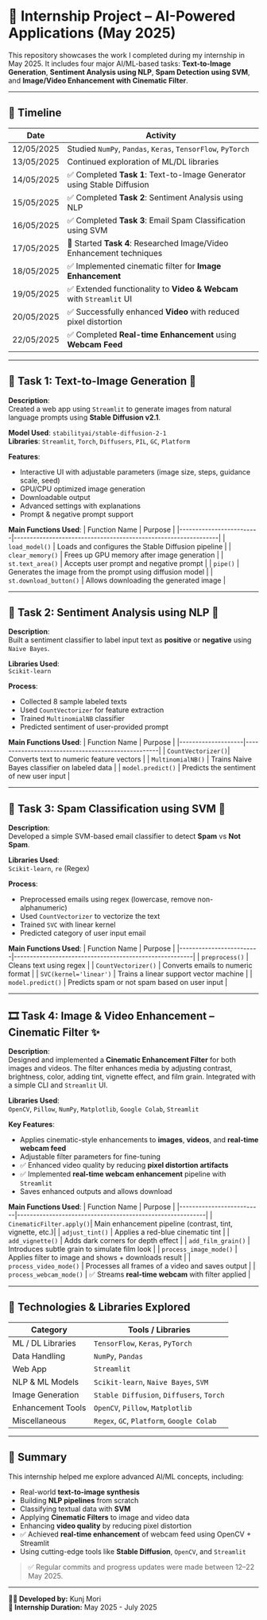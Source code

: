 # 🧠 Internship Project – AI-Powered Applications (May 2025)

This repository showcases the work I completed during my internship in May 2025. It includes four major AI/ML-based tasks: **Text-to-Image Generation**, **Sentiment Analysis using NLP**, **Spam Detection using SVM**, and **Image/Video Enhancement with Cinematic Filter**.

---

## 📅 Timeline

| Date        | Activity                                                                 |
|-------------|--------------------------------------------------------------------------|
| 12/05/2025  | Studied `NumPy`, `Pandas`, `Keras`, `TensorFlow`, `PyTorch`              |
| 13/05/2025  | Continued exploration of ML/DL libraries                                 |
| 14/05/2025  | ✅ Completed **Task 1**: Text-to-Image Generator using Stable Diffusion  |
| 15/05/2025  | ✅ Completed **Task 2**: Sentiment Analysis using NLP                    |
| 16/05/2025  | ✅ Completed **Task 3**: Email Spam Classification using SVM             |
| 17/05/2025  | 📌 Started **Task 4**: Researched Image/Video Enhancement techniques     |
| 18/05/2025  | ✅ Implemented cinematic filter for **Image Enhancement**                |
| 19/05/2025  | ✅ Extended functionality to **Video & Webcam** with `Streamlit` UI      |
| 20/05/2025  | ✅ Successfully enhanced **Video** with reduced pixel distortion         |
| 22/05/2025  | ✅ Completed **Real-time Enhancement** using **Webcam Feed**             |

---

## 🔧 Task 1: Text-to-Image Generation 🎨

**Description**:  
Created a web app using `Streamlit` to generate images from natural language prompts using **Stable Diffusion v2.1**.

**Model Used**: `stabilityai/stable-diffusion-2-1`  
**Libraries**: `Streamlit`, `Torch`, `Diffusers`, `PIL`, `GC`, `Platform`

**Features**:
- Interactive UI with adjustable parameters (image size, steps, guidance scale, seed)
- GPU/CPU optimized image generation
- Downloadable output
- Advanced settings with explanations
- Prompt & negative prompt support

**Main Functions Used**:
| Function Name           | Purpose                                                        |
|-------------------------|----------------------------------------------------------------|
| `load_model()`          | Loads and configures the Stable Diffusion pipeline             |
| `clear_memory()`        | Frees up GPU memory after image generation                     |
| `st.text_area()`        | Accepts user prompt and negative prompt                        |
| `pipe()`                | Generates the image from the prompt using diffusion model      |
| `st.download_button()`  | Allows downloading the generated image                         |

---

## 💬 Task 2: Sentiment Analysis using NLP 🧾

**Description**:  
Built a sentiment classifier to label input text as **positive** or **negative** using `Naive Bayes`.

**Libraries Used**:  
`Scikit-learn`

**Process**:
- Collected 8 sample labeled texts
- Used `CountVectorizer` for feature extraction
- Trained `MultinomialNB` classifier
- Predicted sentiment of user-provided prompt

**Main Functions Used**:
| Function Name      | Purpose                                           |
|--------------------|---------------------------------------------------|
| `CountVectorizer()`| Converts text to numeric feature vectors          |
| `MultinomialNB()`  | Trains Naive Bayes classifier on labeled data     |
| `model.predict()`  | Predicts the sentiment of new user input          |

---

## 📧 Task 3: Spam Classification using SVM 🚫

**Description**:  
Developed a simple SVM-based email classifier to detect **Spam** vs **Not Spam**.

**Libraries Used**:  
`Scikit-learn`, `re` (Regex)

**Process**:
- Preprocessed emails using regex (lowercase, remove non-alphanumeric)
- Used `CountVectorizer` to vectorize the text
- Trained `SVC` with linear kernel
- Predicted category of user input email

**Main Functions Used**:
| Function Name           | Purpose                                                |
|-------------------------|--------------------------------------------------------|
| `preprocess()`          | Cleans text using regex                                |
| `CountVectorizer()`     | Converts emails to numeric format                      |
| `SVC(kernel='linear')`  | Trains a linear support vector machine                 |
| `model.predict()`       | Predicts spam or not spam based on user input          |

---

## 🎞️ Task 4: Image & Video Enhancement – Cinematic Filter ✨

**Description**:  
Designed and implemented a **Cinematic Enhancement Filter** for both images and videos. The filter enhances media by adjusting contrast, brightness, color, adding tint, vignette effect, and film grain. Integrated with a simple CLI and `Streamlit` UI.

**Libraries Used**:  
`OpenCV`, `Pillow`, `NumPy`, `Matplotlib`, `Google Colab`, `Streamlit`

**Key Features**:
- Applies cinematic-style enhancements to **images**, **videos**, and **real-time webcam feed**
- Adjustable filter parameters for fine-tuning
- ✅ Enhanced video quality by reducing **pixel distortion artifacts**
- ✅ Implemented **real-time webcam enhancement** pipeline with `Streamlit`
- Saves enhanced outputs and allows download

**Main Functions Used**:
| Function Name            | Purpose                                                   |
|--------------------------|-----------------------------------------------------------|
| `CinematicFilter.apply()`| Main enhancement pipeline (contrast, tint, vignette, etc.)|
| `adjust_tint()`          | Applies a red-blue cinematic tint                         |
| `add_vignette()`         | Adds dark corners for depth effect                        |
| `add_film_grain()`       | Introduces subtle grain to simulate film look             |
| `process_image_mode()`   | Applies filter to image and shows + downloads result      |
| `process_video_mode()`   | Processes all frames of a video and saves output          |
| `process_webcam_mode()`  | ✅ Streams **real-time webcam** with filter applied        |

---

## 📌 Technologies & Libraries Explored

| Category             | Tools / Libraries                                |
|----------------------|--------------------------------------------------|
| ML / DL Libraries    | `TensorFlow`, `Keras`, `PyTorch`                 |
| Data Handling        | `NumPy`, `Pandas`                                |
| Web App              | `Streamlit`                                      |
| NLP & ML Models      | `Scikit-learn`, `Naive Bayes`, `SVM`             |
| Image Generation     | `Stable Diffusion`, `Diffusers`, `Torch`         |
| Enhancement Tools    | `OpenCV`, `Pillow`, `Matplotlib`                 |
| Miscellaneous        | `Regex`, `GC`, `Platform`, `Google Colab`        |

---

## 🚀 Summary

This internship helped me explore advanced AI/ML concepts, including:
- Real-world **text-to-image synthesis**
- Building **NLP pipelines** from scratch
- Classifying textual data with **SVM**
- Applying **Cinematic Filters** to image and video data
- Enhancing **video quality** by reducing pixel distortion
- ✅ Achieved **real-time enhancement** of webcam feed using OpenCV + Streamlit
- Using cutting-edge tools like **Stable Diffusion**, `OpenCV`, and `Streamlit`

> ✅ Regular commits and progress updates were made between 12–22 May 2025.

---

**👨‍💻 Developed by:** Kunj Mori  
**📅 Internship Duration:** May 2025 - July 2025
